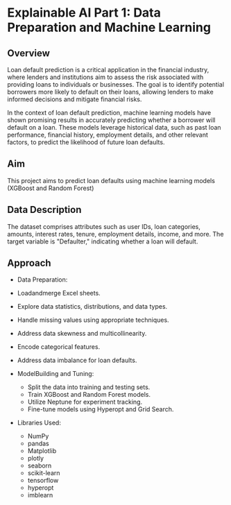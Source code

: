 # **Explainable AI Part 1: Data Preparation and Machine Learning**

## Overview

Loan default prediction is a critical application in the financial industry, where lenders and institutions aim to assess the risk associated with providing loans to individuals or businesses. 
The goal is to identify potential borrowers more likely to default on their loans, allowing lenders to make informed decisions and mitigate financial risks.

 In the context of loan default prediction, machine learning models have shown
 promising results in accurately predicting whether a borrower will default on a loan.
 These models leverage historical data, such as past loan performance, financial history,
 employment details, and other relevant factors, to predict the likelihood of future loan
 defaults.

 ## Aim
 
 This project aims to predict loan defaults using machine learning models (XGBoost and
 Random Forest)

 ## Data Description
 
 The dataset comprises attributes such as user IDs, loan categories, amounts, interest
 rates, tenure, employment details, income, and more. The target variable is "Defaulter,"
 indicating whether a loan will default.

 ## Approach

 *  Data Preparation:
   *  Loadandmerge Excel sheets.
   *  Explore data statistics, distributions, and data types.
   *  Handle missing values using appropriate techniques.
   *  Address data skewness and multicollinearity.
   *  Encode categorical features.
   *  Address data imbalance for loan defaults.
* ModelBuilding and Tuning:
  * Split the data into training and testing sets.
  * Train XGBoost and Random Forest models.
  * Utilize Neptune for experiment tracking.
  * Fine-tune models using Hyperopt and Grid Search.
 
* Libraries Used:
    * NumPy
    * pandas
    * Matplotlib
    * plotly
    * seaborn
    * scikit-learn
    * tensorflow
    * hyperopt
    * imblearn
